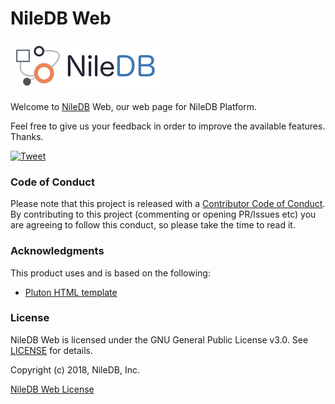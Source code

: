 # NileDB Web

![logo](logo.png)

Welcome to [NileDB](https://niledb.com) Web, our web page for NileDB Platform.

Feel free to give us your feedback in order to improve the available features. Thanks.

[![Tweet](https://img.shields.io/twitter/url/http/shields.io.svg?style=social)](https://twitter.com/intent/tweet?text=Get%20NileDB,%20the%20open-source%20Data%20Backend!&url=https://niledb.com)

### Code of Conduct

Please note that this project is released with a [Contributor Code of Conduct](CODE_OF_CONDUCT.md).
By contributing to this project (commenting or opening PR/Issues etc) you are agreeing to follow this conduct, so please
take the time to read it. 

### Acknowledgments

This product uses and is based on the following:
* [Pluton HTML template](https://www.graphberry.com/item/pluton-single-page-bootstrap-html-template)

### License

NileDB Web is licensed under the GNU General Public License v3.0. See [LICENSE](LICENSE.txt) for details.

Copyright (c) 2018, NileDB, Inc.

[NileDB Web License](LICENSE.txt)
